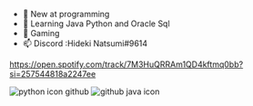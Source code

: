 - 👀 New at programming 
- 🌱 Learning Java Python and Oracle Sql
- 💞️ Gaming
- 📫 Discord :Hideki Natsumi#9614

https://open.spotify.com/track/7M3HuQRRAm1QD4kftmq0bb?si=257544818a2247ee


![python icon github](https://user-images.githubusercontent.com/96385473/153902230-9ca88117-6f7a-4089-baf2-3f35ded6df96.png)
![github java icon](https://user-images.githubusercontent.com/96385473/153902512-7322b399-cef9-4c14-8f07-2413b655bd60.png)
